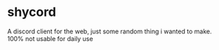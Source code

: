 # shycord
A discord client for the web, just some random thing i wanted to make. 100% not usable for daily use
